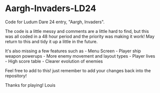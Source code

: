 Aargh-Invaders-LD24
====================

Code for Ludum Dare 24 entry, "Aargh, Invaders".

The code is a little messy and comments are a little hard to find, but this was all coded in a 48 hour period and the priority was making it work! May return to this and tidy it up a little in the future. 

It's also missing a few features such as 
	- Menu Screen
	- Player ship weapon powerups
	- More enemy movement and layout types
	- Player lives
	- High score table
	- Clearer evolution of enemies

Feel free to add to this! just remember to add your changes back into the repository!

Thanks for playing!
Louis
